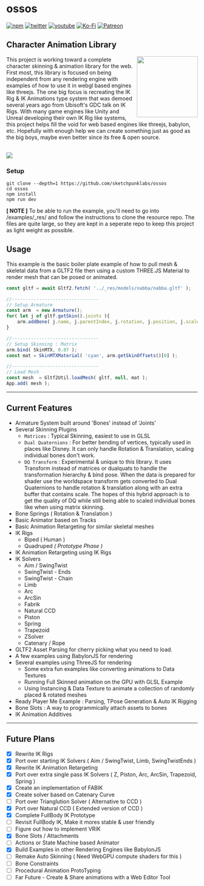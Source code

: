 # ossos

[![npm](https://img.shields.io/badge/Npm-install-blue?style=flat-square&logo=npm)](https://www.npmjs.com/package/ossos)
[![twitter](https://img.shields.io/badge/Twitter-profile-blue?style=flat-square&logo=twitter)](https://twitter.com/SketchpunkLabs)
[![youtube](https://img.shields.io/badge/Youtube-subscribe-red?style=flat-square&logo=youtube)](https://youtube.com/c/sketchpunklabs)
[![Ko-Fi](https://img.shields.io/badge/Ko_Fi-donate-orange?style=flat-square&logo=youtube)](https://ko-fi.com/sketchpunk)
[![Patreon](https://img.shields.io/badge/Patreon-donate-red?style=flat-square&logo=youtube)](https://www.patreon.com/sketchpunk)



## Character Animation Library ###
<img align="right" width="160" src="/_images/Epic_MegaGrants_Recipient_logo.png?raw=true">
This project is working toward a complete character skinning & animation library for the web. First most, this library is focused on being independent from any rendering engine with examples of how to use it in webgl based engines like threejs. The one big focus is recreating the IK Rig & IK Animations type system that was demoed several years ago from Ubisoft's GDC talk on IK Rigs. With many game engines like Unity and Unreal developing their own IK Rig like systems, this project helps fill the void for web based engines like threejs, babylon, etc. Hopefully with enough help we can create something just as good as the big boys, maybe even better since its free & open source.

<br><img align='center' src="https://media-exp1.licdn.com/dms/image/C4D22AQEAyhN1Srt_2g/feedshare-shrink_2048_1536/0/1646282533489?e=2147483647&v=beta&t=6ajBcu44vaRavbj3df4kI4towfkjHJUqnKywxqP8WiE" />

### Setup ###

```
git clone --depth=1 https://github.com/sketchpunklabs/ossos
cd ossos
npm install
npm run dev
```

**[ NOTE ]** To be able to run the example, you'll need to go into /examples/_res/ and follow the instructions to clone the resource repo. The files are quite large, so they are kept in a seperate repo to keep this project as light weight as possible.

## Usage ###

This example is the basic boiler plate example of how to pull mesh & skeletal data from a GLTF2 file then using a custom THREE.JS Material to render mesh that can be posed or animated.

```javascript
const gltf = await Gltf2.fetch( '../_res/models/nabba/nabba.gltf' );

//--------------------------------
// Setup Armature
const arm  = new Armature();
for( let j of gltf.getSkin().joints ){
    arm.addBone( j.name, j.parentIndex, j.rotation, j.position, j.scale );
}

//--------------------------------
// Setup Skinning : Matrix
arm.bind( SkinMTX, 0.07 ); 
const mat = SkinMTXMaterial( 'cyan', arm.getSkinOffsets()[0] ); 

//--------------------------------
// Load Mesh
const mesh  = Gltf2Util.loadMesh( gltf, null, mat );
App.add( mesh );
```
---
## Current Features ##
* Armature System built around 'Bones' instead of 'Joints'
* Several Skinning Plugins
  * `Matrices` : Typical Skinning, easiest to use in GLSL
  * `Dual Quaternions` : For better bending of vertices, typically used in places like Disney. It can only handle Rotation & Translation, scaling individual bones don't work.
  * `DQ Transform` : Experimental & unique to this library. It uses Transform instead of matrices or dualquats to handle the transformation hierarchy & bind pose. When the data is prepared for shader use the worldspace transform gets converted to Dual Quaternions to handle rotation & translation along with an extra buffer that contains scale. The hopes of this hybrid approach is to get the quality of DQ while still being able to scaled individual bones like when using matrix skinning.
* Bone Springs ( Rotation & Translation )
* Basic Animator based on Tracks
* Basic Animation Retargeting for similar skeletal meshes
* IK Rigs
  * Biped ( Human )
  * Quadruped *( Prototype Phase )*
* IK Animation Retargeting using IK Rigs
* IK Solvers
  * Aim / SwingTwist
  * SwingTwist - Ends
  * SwingTwist - Chain
  * Limb
  * Arc
  * ArcSin
  * Fabrik
  * Natural CCD
  * Piston
  * Spring 
  * Trapezoid
  * ZSolver
  * Catenary / Rope
* GLTF2 Asset Parsing for cherry picking what you need to load.
* A few examples using BabylonJS for rendering
* Several examples using ThreeJS for rendering
  * Some extra fun examples like converting animations to Data Textures
  * Running Full Skinned animation on the GPU with GLSL Example
  * Using Instancing & Data Texture to animate a collection of randomly placed & rotated meshes
* Ready Player Me Example : Parsing, TPose Generation & Auto IK Rigging
* Bone Slots : A way to programmically attach assets to bones
* IK Animation Additives


---
## Future Plans ##
- [x] Rewrite IK Rigs
- [x] Port over starting IK Solvers ( Aim / SwingTwist, Limb, SwingTwistEnds )
- [x] Rewrite IK Animation Retargeting
- [x] Port over extra single pass IK Solvers ( Z, Piston, Arc, ArcSin, Trapezoid, Spring )
- [x] Create an implementation of FABIK
- [x] Create solver based on Catenary Curve
- [ ] Port over Trianglution Solver ( Alternative to CCD )
- [x] Port over Natural CCD ( Extended version of CCD )
- [x] Complete FullBody IK Prototype
- [ ] Revisit FullBody IK, Make it mores stable & user friendly
- [ ] Figure out how to implement VRIK
- [x] Bone Slots / Attachments
- [ ] Actions or State Machine based Animator
- [x] Build Examples in other Rendering Engines like BabylonJS
- [ ] Remake Auto Skinning ( Need WebGPU compute shaders for this )
- [ ] Bone Constraints
- [ ] Procedural Animation ProtoTyping
- [ ] Far Future - Create & Share animations with a Web Editor Tool
